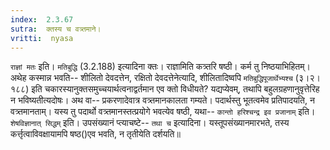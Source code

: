 ```yaml
---
index:  2.3.67
sutra:  क्तस्य च वत्र्तमाने।
vritti:  nyasa
---
```


`राज्ञां मतः` इति। `मतिबुद्धि` (3.2.188) इत्यादिना क्तः। राज्ञामिति कत्र्तरि षष्ठी। कर्म तु निष्ठयाभिहितम्। अथेह कस्मान्न भवति-- शीलितो देवदत्तेन, रक्षितो देवदत्तेनेत्यादि, शीलितादिष्वपि `मतिबुद्धिपूजार्थेभ्यश्च` (३।२।१८८) इति चकारस्यानुक्तसमुच्चयार्थत्वनाद्वर्तमान एव क्तो विधीयते? यद्यप्येवम्, तथापि बहुलग्रहणानुवृत्तेरिह न भविष्यतीत्यदोषः। अथ वा-- प्रकरणादेवात्र वत्र्तमानकालता गम्यते। पदार्थस्तु भूतत्वमेव प्रतिपादयति, न वत्र्तमानताम्। यस्य तु पदार्थो वत्र्तमानस्तत्प्रयोगे भवत्येव षष्ठी, यथा-- `कान्तो हरिश्चन्द्र इव प्रजानाम्` इति।
`शेषविज्ञानात् सिद्धम्` इति। उपसंख्यानं प्त्याचष्टे-- `तथा च` इत्यादिना। यस्तूपसंख्यानमारभते, तस्य कर्त्तृत्वाविवक्षायामपि षष्ठ()एव भवति, न तृतीयेति दर्शयति॥
